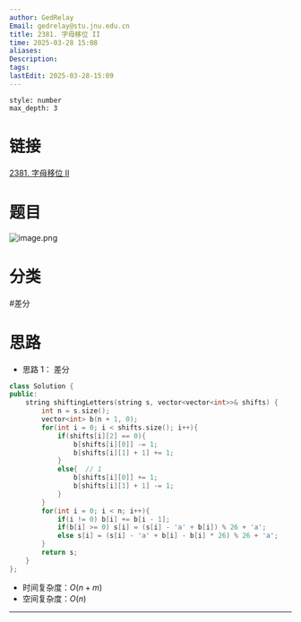 ```yaml
---
author: GedRelay
Email: gedrelay@stu.jnu.edu.cn
title: 2381. 字母移位 II
time: 2025-03-28 15:08
aliases: 
Description: 
tags: 
lastEdit: 2025-03-28-15:09
---
```


```toc
style: number
max_depth: 3
```

# 链接
[2381. 字母移位 II](https://leetcode.cn/problems/shifting-letters-ii/) 

# 题目
![image.png](https://ged-pic-bed.oss-cn-guangzhou.aliyuncs.com/img/202503281508478.png)


# 分类
#差分 

# 思路
- 思路 1：
差分


```cpp
class Solution {
public:
    string shiftingLetters(string s, vector<vector<int>>& shifts) {
        int n = s.size();
        vector<int> b(n + 1, 0);
        for(int i = 0; i < shifts.size(); i++){
            if(shifts[i][2] == 0){
                b[shifts[i][0]] -= 1;
                b[shifts[i][1] + 1] += 1;
            }
            else{  // 1
                b[shifts[i][0]] += 1;
                b[shifts[i][1] + 1] -= 1;
            }
        }
        for(int i = 0; i < n; i++){
            if(i != 0) b[i] += b[i - 1];
            if(b[i] >= 0) s[i] = (s[i] - 'a' + b[i]) % 26 + 'a';
            else s[i] = (s[i] - 'a' + b[i] - b[i] * 26) % 26 + 'a';
        }
        return s;
    }
};
```


- 时间复杂度：${O\left( n+m \right)  }$ 
- 空间复杂度：${O\left( n \right)  }$ 


---

